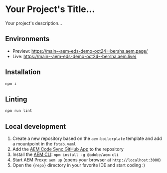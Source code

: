 # Your Project's Title...
Your project's description...

## Environments
- Preview: https://main--aem-eds-demo-oct24--bersha.aem.page/
- Live: https://main--aem-eds-demo-oct24--bersha.aem.live/

## Installation

```sh
npm i
```

## Linting

```sh
npm run lint
```

## Local development

1. Create a new repository based on the `aem-boilerplate` template and add a mountpoint in the `fstab.yaml`
1. Add the [AEM Code Sync GitHub App](https://github.com/apps/aem-code-sync) to the repository
1. Install the [AEM CLI](https://github.com/adobe/helix-cli): `npm install -g @adobe/aem-cli`
1. Start AEM Proxy: `aem up` (opens your browser at `http://localhost:3000`)
1. Open the `{repo}` directory in your favorite IDE and start coding :)
